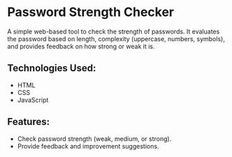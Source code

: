 # Password Strength Checker

A simple web-based tool to check the strength of passwords. It evaluates the password based on length, complexity (uppercase, numbers, symbols), and provides feedback on how strong or weak it is.

## Technologies Used:
- HTML
- CSS
- JavaScript

## Features:
- Check password strength (weak, medium, or strong).
- Provide feedback and improvement suggestions.
